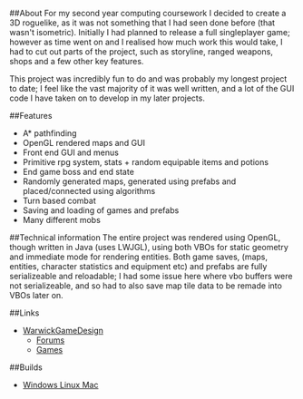 ##About
For my second year computing coursework I decided to create a 3D roguelike, as it was not something that I had seen done before (that wasn't isometric). Initially I had planned to release a full singleplayer game; however as time went on and I realised how much work this would take, I had to cut out parts of the project, such as storyline, ranged weapons, shops and a few other key features.

This project was incredibly fun to do and was probably my longest project to date; I feel like the vast majority of it was well written, and a lot of the GUI code I have taken on to develop in my later projects.

##Features
- A* pathfinding
- OpenGL rendered maps and GUI
- Front end GUI and menus
- Primitive rpg system, stats + random equipable items and potions
- End game boss and end state
- Randomly generated maps, generated using prefabs and placed/connected using algorithms
- Turn based combat
- Saving and loading of games and prefabs
- Many different mobs

##Technical information
The entire project was rendered using OpenGL, though written in Java (uses LWJGL), using both VBOs for static geometry and immediate mode for rendering entities. Both game saves, (maps, entities, character statistics and equipment etc) and prefabs are fully serializeable and reloadable; I had some issue here where vbo buffers were not serializeable, and so had to also save map tile data to be remade into VBOs later on.

##Links

- [WarwickGameDesign](https://www.warwickgamedesign.co.uk)
  - [Forums](https://www.warwickgamedesign.co.uk/forum)
  - [Games](https://www.warwickgamedesign.co.uk/games)

##Builds
- [Windows Linux Mac](http://gtaylor.warwickcompsoc.co.uk/downloads/9-gates/9Gates_win-mac-linux_08-11-2014.zip)

